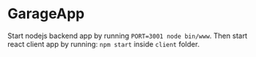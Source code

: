 # GarageApp

Start nodejs backend app by running `PORT=3001 node bin/www`. Then start react client app by running: `npm start` inside `client` folder.

